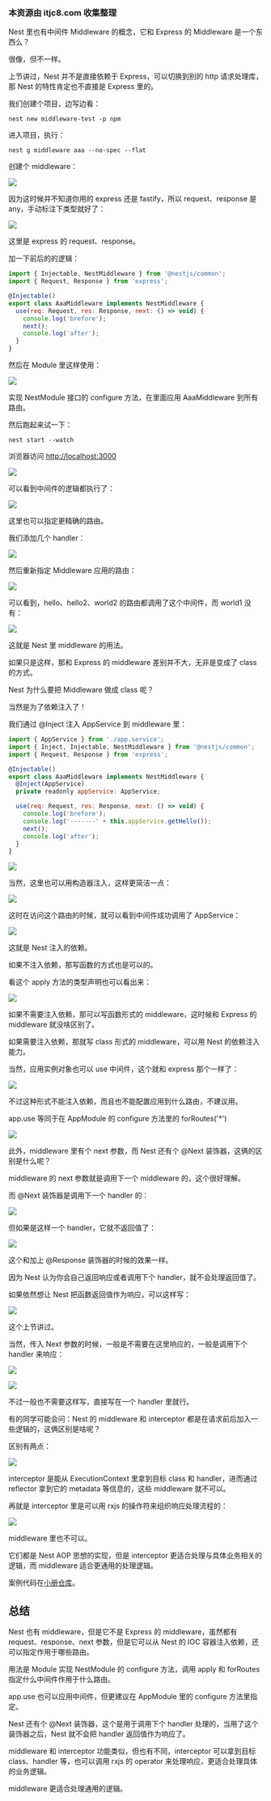 ### 本资源由 itjc8.com 收集整理
﻿Nest 里也有中间件 Middleware 的概念，它和 Express 的 Middleware 是一个东西么？

很像，但不一样。

上节讲过，Nest 并不是直接依赖于 Express，可以切换到别的 http 请求处理库，那 Nest 的特性肯定也不直接是 Express 里的。

我们创建个项目，边写边看：

    nest new middleware-test -p npm

进入项目，执行：

    nest g middleware aaa --no-spec --flat

创建个 middleware：

![](//liushuaiyang.oss-cn-shanghai.aliyuncs.com/nest-docs/image/第17章-1.png)

因为这时候并不知道你用的 express 还是 fastify，所以 request、response 是 any，手动标注下类型就好了：

![](//liushuaiyang.oss-cn-shanghai.aliyuncs.com/nest-docs/image/第17章-2.png)

这里是 express 的 request、response。

加一下前后的的逻辑：

```javascript
import { Injectable, NestMiddleware } from '@nestjs/common';
import { Request, Response } from 'express';

@Injectable()
export class AaaMiddleware implements NestMiddleware {
  use(req: Request, res: Response, next: () => void) {
    console.log('brefore');
    next();
    console.log('after');
  }
}
```

然后在 Module 里这样使用：

![](//liushuaiyang.oss-cn-shanghai.aliyuncs.com/nest-docs/image/第17章-3.png)

实现 NestModule 接口的 configure 方法，在里面应用 AaaMiddleware 到所有路由。

然后跑起来试一下：

    nest start --watch

浏览器访问 <http://localhost:3000>

![](//liushuaiyang.oss-cn-shanghai.aliyuncs.com/nest-docs/image/第17章-4.png)

可以看到中间件的逻辑都执行了：

![](//liushuaiyang.oss-cn-shanghai.aliyuncs.com/nest-docs/image/第17章-5.png)

这里也可以指定更精确的路由。

我们添加几个 handler：

![](//liushuaiyang.oss-cn-shanghai.aliyuncs.com/nest-docs/image/第17章-6.png)

然后重新指定 Middleware 应用的路由：

![](//liushuaiyang.oss-cn-shanghai.aliyuncs.com/nest-docs/image/第17章-7.png)

可以看到，hello、hello2、world2 的路由都调用了这个中间件，而 world1 没有：

![](//liushuaiyang.oss-cn-shanghai.aliyuncs.com/nest-docs/image/第17章-8.png)

这就是 Nest 里 middleware 的用法。

如果只是这样，那和 Express 的 middleware 差别并不大，无非是变成了 class 的方式。

Nest 为什么要把 Middleware 做成 class 呢？

当然是为了依赖注入了！

我们通过 @Inject 注入 AppService 到 middleware 里：

```javascript
import { AppService } from './app.service';
import { Inject, Injectable, NestMiddleware } from '@nestjs/common';
import { Request, Response } from 'express';

@Injectable()
export class AaaMiddleware implements NestMiddleware {
  @Inject(AppService)
  private readonly appService: AppService;

  use(req: Request, res: Response, next: () => void) {
    console.log('brefore');
    console.log('-------' + this.appService.getHello());
    next();
    console.log('after');
  }
}
```

![](//liushuaiyang.oss-cn-shanghai.aliyuncs.com/nest-docs/image/第17章-9.png)

当然，这里也可以用构造器注入，这样更简洁一点：

![](//liushuaiyang.oss-cn-shanghai.aliyuncs.com/nest-docs/image/第17章-10.png)

这时在访问这个路由的时候，就可以看到中间件成功调用了 AppService：

![](//liushuaiyang.oss-cn-shanghai.aliyuncs.com/nest-docs/image/第17章-11.png)

这就是 Nest 注入的依赖。

如果不注入依赖，那写函数的方式也是可以的。

看这个 apply 方法的类型声明也可以看出来：

![](//liushuaiyang.oss-cn-shanghai.aliyuncs.com/nest-docs/image/第17章-12.png)

如果不需要注入依赖，那可以写函数形式的 middleware，这时候和 Express 的 middleware 就没啥区别了。

如果需要注入依赖，那就写 class 形式的 middleware，可以用 Nest 的依赖注入能力。

当然，应用实例对象也可以 use 中间件，这个就和 express 那个一样了：

![](//liushuaiyang.oss-cn-shanghai.aliyuncs.com/nest-docs/image/第17章-13.png)

不过这种形式不能注入依赖，而且也不能配置应用到什么路由，不建议用。

app.use 等同于在 AppModule 的 configure 方法里的 forRoutes('\*')

![](//liushuaiyang.oss-cn-shanghai.aliyuncs.com/nest-docs/image/第17章-14.png)

此外，middleware 里有个 next 参数，而 Nest 还有个 @Next 装饰器，这俩的区别是什么呢？

middleware 的 next 参数就是调用下一个 middleware 的，这个很好理解。

而 @Next 装饰器是调用下一个 handler 的：

![](//liushuaiyang.oss-cn-shanghai.aliyuncs.com/nest-docs/image/第17章-15.png)

但如果是这样一个 handler，它就不返回值了：

![](//liushuaiyang.oss-cn-shanghai.aliyuncs.com/nest-docs/image/第17章-16.png)

这个和加上 @Response 装饰器的时候的效果一样。

因为 Nest 认为你会自己返回响应或者调用下个 handler，就不会处理返回值了。

如果依然想让 Nest 把函数返回值作为响应，可以这样写：

![](//liushuaiyang.oss-cn-shanghai.aliyuncs.com/nest-docs/image/第17章-17.png)

这个上节讲过。

当然，传入 Next 参数的时候，一般是不需要在这里响应的，一般是调用下个 handler 来响应：

![](//liushuaiyang.oss-cn-shanghai.aliyuncs.com/nest-docs/image/第17章-18.png)

![](//liushuaiyang.oss-cn-shanghai.aliyuncs.com/nest-docs/image/第17章-19.png)

不过一般也不需要这样写，直接写在一个 handler 里就行。

有的同学可能会问：Nest 的 middleware 和 interceptor 都是在请求前后加入一些逻辑的，这俩区别是啥呢？

区别有两点：

![](//liushuaiyang.oss-cn-shanghai.aliyuncs.com/nest-docs/image/第17章-20.png)

interceptor 是能从 ExecutionContext 里拿到目标 class 和 handler，进而通过 reflector 拿到它的 metadata 等信息的，这些 middleware 就不可以。

再就是 interceptor 里是可以用 rxjs 的操作符来组织响应处理流程的：

![](//liushuaiyang.oss-cn-shanghai.aliyuncs.com/nest-docs/image/第17章-21.png)

middleware 里也不可以。

它们都是 Nest AOP 思想的实现，但是 interceptor 更适合处理与具体业务相关的逻辑，而 middleware 适合更通用的处理逻辑。

案例代码在[小册仓库](https://github.com/QuarkGluonPlasma/nestjs-course-code/tree/main/midleware-test)。

## 总结

Nest 也有 middleware，但是它不是 Express 的 middleware，虽然都有 request、response、next 参数，但是它可以从 Nest 的 IOC 容器注入依赖，还可以指定作用于哪些路由。

用法是 Module 实现 NestModule 的 configure 方法，调用 apply 和 forRoutes 指定什么中间件作用于什么路由。

app.use 也可以应用中间件，但更建议在 AppModule 里的 configure 方法里指定。

Nest 还有个 @Next 装饰器，这个是用于调用下个 handler 处理的，当用了这个装饰器之后，Nest 就不会把 handler 返回值作为响应了。

middleware 和 interceptor 功能类似，但也有不同，interceptor 可以拿到目标 class、handler 等，也可以调用 rxjs 的 operator 来处理响应，更适合处理具体的业务逻辑。

middleware 更适合处理通用的逻辑。
